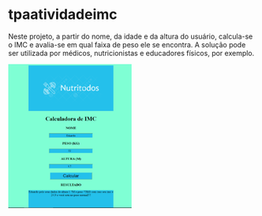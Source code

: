 # tpaatividadeimc

Neste projeto, a partir do nome, da idade e da altura do usuário, calcula-se o IMC e avalia-se em qual faixa de peso ele se encontra. A solução pode ser utilizada por médicos, nutricionistas e educadores físicos, por exemplo.

<a href="https://eduardoarezandesilva.github.io/tpaatividadeimc/"><img src=".\tela.PNG" width="250px"></a>
